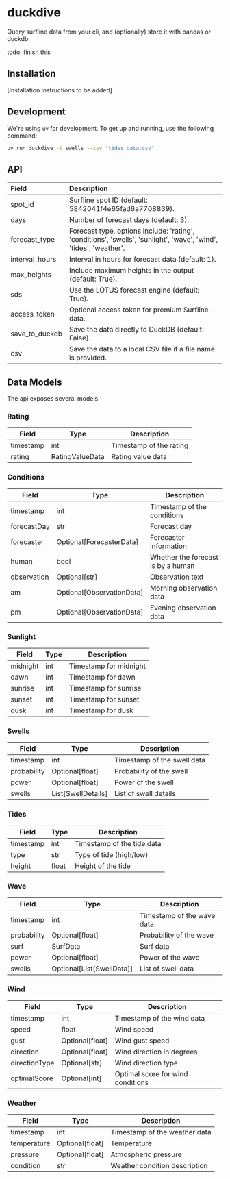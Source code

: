 # duckdive

Query surfline data from your cli, and (optionally) store it with pandas or duckdb.

todo: finish this

## Installation

[Installation instructions to be added]

## Development

We're using `uv` for development. To get up and running, use the following command:

```bash
uv run duckdive -t swells --csv "tides_data.csv"
```

## API

| Field          | Description                                                                                                       |
| :------------- | :---------------------------------------------------------------------------------------------------------------- |
| spot_id        | Surfline spot ID (default: 5842041f4e65fad6a7708839).                                                             |
| days           | Number of forecast days (default: 3).                                                                             |
| forecast_type  | Forecast type, options include: 'rating', 'conditions', 'swells', 'sunlight', 'wave', 'wind', 'tides', 'weather'. |
| interval_hours | Interval in hours for forecast data (default: 1).                                                                 |
| max_heights    | Include maximum heights in the output (default: True).                                                            |
| sds            | Use the LOTUS forecast engine (default: True).                                                                    |
| access_token   | Optional access token for premium Surfline data.                                                                  |
| save_to_duckdb | Save the data directly to DuckDB (default: False).                                                                |
| csv            | Save the data to a local CSV file if a file name is provided.                                                     |

## Data Models

The api exposes several models.

### Rating

| Field     | Type            | Description             |
| --------- | --------------- | ----------------------- |
| timestamp | int             | Timestamp of the rating |
| rating    | RatingValueData | Rating value data       |

### Conditions

| Field       | Type                      | Description                        |
| ----------- | ------------------------- | ---------------------------------- |
| timestamp   | int                       | Timestamp of the conditions        |
| forecastDay | str                       | Forecast day                       |
| forecaster  | Optional[ForecasterData]  | Forecaster information             |
| human       | bool                      | Whether the forecast is by a human |
| observation | Optional[str]             | Observation text                   |
| am          | Optional[ObservationData] | Morning observation data           |
| pm          | Optional[ObservationData] | Evening observation data           |

### Sunlight

| Field    | Type | Description            |
| -------- | ---- | ---------------------- |
| midnight | int  | Timestamp for midnight |
| dawn     | int  | Timestamp for dawn     |
| sunrise  | int  | Timestamp for sunrise  |
| sunset   | int  | Timestamp for sunset   |
| dusk     | int  | Timestamp for dusk     |

### Swells

| Field       | Type               | Description                 |
| ----------- | ------------------ | --------------------------- |
| timestamp   | int                | Timestamp of the swell data |
| probability | Optional[float]    | Probability of the swell    |
| power       | Optional[float]    | Power of the swell          |
| swells      | List[SwellDetails] | List of swell details       |

### Tides

| Field     | Type  | Description                |
| --------- | ----- | -------------------------- |
| timestamp | int   | Timestamp of the tide data |
| type      | str   | Type of tide (high/low)    |
| height    | float | Height of the tide         |

### Wave

| Field       | Type                      | Description                |
| ----------- | ------------------------- | -------------------------- |
| timestamp   | int                       | Timestamp of the wave data |
| probability | Optional[float]           | Probability of the wave    |
| surf        | SurfData                  | Surf data                  |
| power       | Optional[float]           | Power of the wave          |
| swells      | Optional[List[SwellData]] | List of swell data         |

### Wind

| Field         | Type            | Description                       |
| ------------- | --------------- | --------------------------------- |
| timestamp     | int             | Timestamp of the wind data        |
| speed         | float           | Wind speed                        |
| gust          | Optional[float] | Wind gust speed                   |
| direction     | Optional[float] | Wind direction in degrees         |
| directionType | Optional[str]   | Wind direction type               |
| optimalScore  | Optional[int]   | Optimal score for wind conditions |

### Weather

| Field       | Type            | Description                   |
| ----------- | --------------- | ----------------------------- |
| timestamp   | int             | Timestamp of the weather data |
| temperature | Optional[float] | Temperature                   |
| pressure    | Optional[float] | Atmospheric pressure          |
| condition   | str             | Weather condition description |
